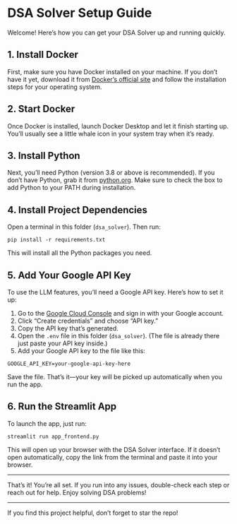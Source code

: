 # DSA Solver Setup Guide

Welcome! Here’s how you can get your DSA Solver up and running quickly.

## 1. Install Docker
First, make sure you have Docker installed on your machine. If you don’t have it yet, download it from [Docker’s official site](https://www.docker.com/products/docker-desktop/) and follow the installation steps for your operating system.

## 2. Start Docker
Once Docker is installed, launch Docker Desktop and let it finish starting up. You’ll usually see a little whale icon in your system tray when it’s ready.

## 3. Install Python
Next, you’ll need Python (version 3.8 or above is recommended). If you don’t have Python, grab it from [python.org](https://www.python.org/downloads/). Make sure to check the box to add Python to your PATH during installation.

## 4. Install Project Dependencies
Open a terminal in this folder (`dsa_solver`). Then run:

```
pip install -r requirements.txt
```

This will install all the Python packages you need.

## 5. Add Your Google API Key
To use the LLM features, you’ll need a Google API key. Here’s how to set it up:

1. Go to the [Google Cloud Console](https://console.cloud.google.com/apis/credentials) and sign in with your Google account.
2. Click “Create credentials” and choose “API key.”
3. Copy the API key that’s generated.
4. Open the `.env` file in this folder (`dsa_solver`).
	(The file is already there just paste your API key inside.)
5. Add your Google API key to the file like this:

```
GOOGLE_API_KEY=your-google-api-key-here
```

Save the file. That’s it—your key will be picked up automatically when you run the app.

## 6. Run the Streamlit App
To launch the app, just run:

```
streamlit run app_frontend.py
```

This will open up your browser with the DSA Solver interface. If it doesn’t open automatically, copy the link from the terminal and paste it into your browser.

---

That’s it! You’re all set. If you run into any issues, double-check each step or reach out for help. Enjoy solving DSA problems!

---

If you find this project helpful, don’t forget to star the repo! 
